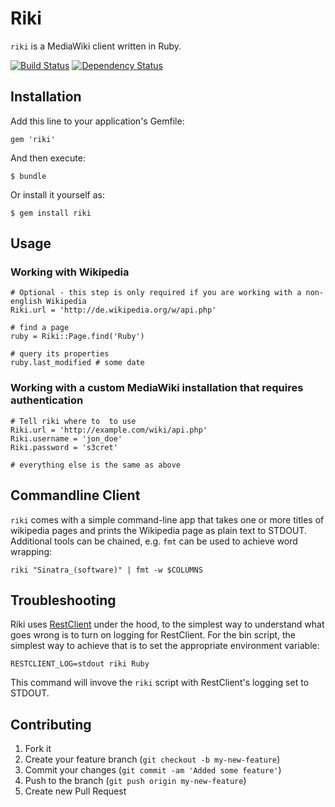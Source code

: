 # Riki

`riki` is a MediaWiki client written in Ruby.

[![Build Status](https://secure.travis-ci.org/nerab/riki.png?branch=master)](http://travis-ci.org/nerab/riki)
[![Dependency Status](https://gemnasium.com/nerab/riki.png)](https://gemnasium.com/nerab/riki)

## Installation

Add this line to your application's Gemfile:

    gem 'riki'

And then execute:

    $ bundle

Or install it yourself as:

    $ gem install riki

## Usage
### Working with Wikipedia

    # Optional - this step is only required if you are working with a non-english Wikipedia
    Riki.url = 'http://de.wikipedia.org/w/api.php'

    # find a page
    ruby = Riki::Page.find('Ruby')
    
    # query its properties
    ruby.last_modified # some date

### Working with a custom MediaWiki installation that requires authentication
    
    # Tell riki where to  to use
    Riki.url = 'http://example.com/wiki/api.php'
    Riki.username = 'jon_doe'
    Riki.password = 's3cret'

    # everything else is the same as above

## Commandline Client

`riki` comes with a simple command-line app that takes one or more titles of wikipedia pages and prints the Wikipedia page as plain text to STDOUT. Additional tools can be chained, e.g. `fmt` can be used to achieve word wrapping:

    riki "Sinatra_(software)" | fmt -w $COLUMNS

## Troubleshooting

Riki uses [RestClient](http://github.com/archiloque/rest-client) under the hood, to the simplest way to understand what goes wrong is to turn on logging for RestClient. For the bin script, the simplest way to achieve that is to set the appropriate environment variable:

    RESTCLIENT_LOG=stdout riki Ruby
    
This command will invove the `riki` script with RestClient's logging set to STDOUT.

## Contributing

1. Fork it
2. Create your feature branch (`git checkout -b my-new-feature`)
3. Commit your changes (`git commit -am 'Added some feature'`)
4. Push to the branch (`git push origin my-new-feature`)
5. Create new Pull Request
